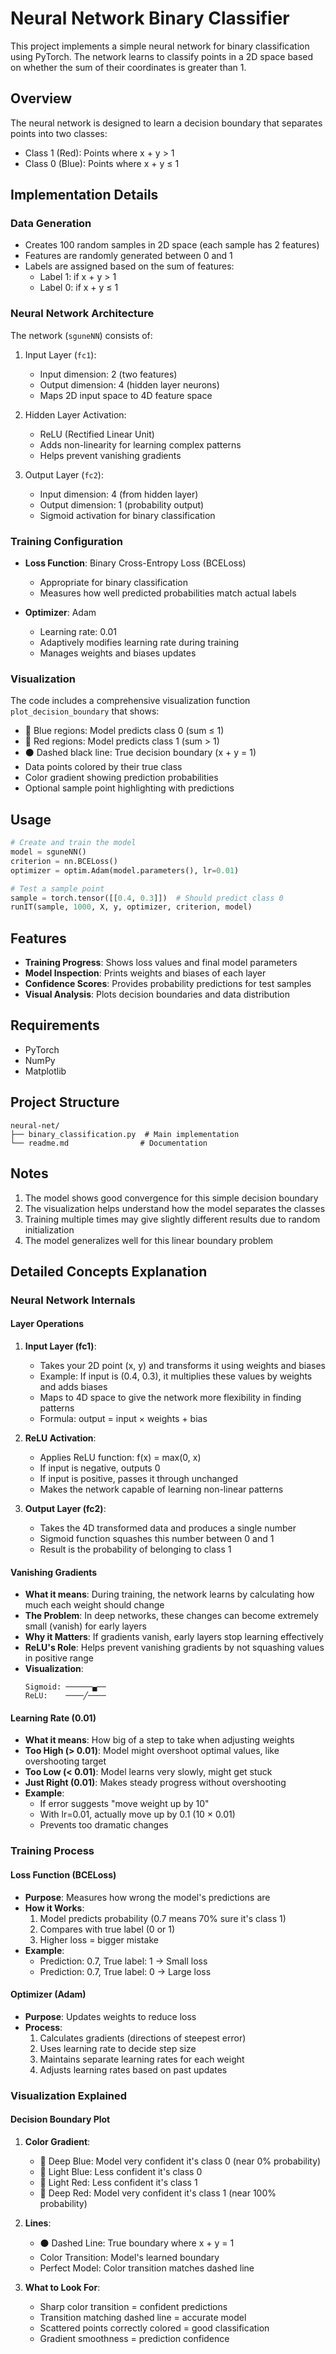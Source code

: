 # Neural Network Binary Classifier

This project implements a simple neural network for binary classification using PyTorch. The network learns to classify points in a 2D space based on whether the sum of their coordinates is greater than 1.

## Overview

The neural network is designed to learn a decision boundary that separates points into two classes:

- Class 1 (Red): Points where x + y > 1
- Class 0 (Blue): Points where x + y ≤ 1

## Implementation Details

### Data Generation

- Creates 100 random samples in 2D space (each sample has 2 features)
- Features are randomly generated between 0 and 1
- Labels are assigned based on the sum of features:
  - Label 1: if x + y > 1
  - Label 0: if x + y ≤ 1

### Neural Network Architecture

The network (`sguneNN`) consists of:

1. Input Layer (`fc1`):
   - Input dimension: 2 (two features)
   - Output dimension: 4 (hidden layer neurons)
   - Maps 2D input space to 4D feature space

2. Hidden Layer Activation:
   - ReLU (Rectified Linear Unit)
   - Adds non-linearity for learning complex patterns
   - Helps prevent vanishing gradients

3. Output Layer (`fc2`):
   - Input dimension: 4 (from hidden layer)
   - Output dimension: 1 (probability output)
   - Sigmoid activation for binary classification

### Training Configuration

- **Loss Function**: Binary Cross-Entropy Loss (BCELoss)
  - Appropriate for binary classification
  - Measures how well predicted probabilities match actual labels

- **Optimizer**: Adam
  - Learning rate: 0.01
  - Adaptively modifies learning rate during training
  - Manages weights and biases updates

### Visualization

The code includes a comprehensive visualization function `plot_decision_boundary` that shows:

- 🔵 Blue regions: Model predicts class 0 (sum ≤ 1)
- 🔴 Red regions: Model predicts class 1 (sum > 1)
- ⚫ Dashed black line: True decision boundary (x + y = 1)
- Data points colored by their true class
- Color gradient showing prediction probabilities
- Optional sample point highlighting with predictions

## Usage

```python
# Create and train the model
model = sguneNN()
criterion = nn.BCELoss()
optimizer = optim.Adam(model.parameters(), lr=0.01)

# Test a sample point
sample = torch.tensor([[0.4, 0.3]])  # Should predict class 0
runIT(sample, 1000, X, y, optimizer, criterion, model)
```

## Features

- **Training Progress**: Shows loss values and final model parameters
- **Model Inspection**: Prints weights and biases of each layer
- **Confidence Scores**: Provides probability predictions for test samples
- **Visual Analysis**: Plots decision boundaries and data distribution

## Requirements

- PyTorch
- NumPy
- Matplotlib

## Project Structure

```plaintext
neural-net/
├── binary_classification.py  # Main implementation
└── readme.md                # Documentation
```

## Notes

1. The model shows good convergence for this simple decision boundary
2. The visualization helps understand how the model separates the classes
3. Training multiple times may give slightly different results due to random initialization
4. The model generalizes well for this linear boundary problem

## Detailed Concepts Explanation

### Neural Network Internals

#### Layer Operations

1. **Input Layer (fc1)**:
   - Takes your 2D point (x, y) and transforms it using weights and biases
   - Example: If input is (0.4, 0.3), it multiplies these values by weights and adds biases
   - Maps to 4D space to give the network more flexibility in finding patterns
   - Formula: output = input × weights + bias

2. **ReLU Activation**:
   - Applies ReLU function: f(x) = max(0, x)
   - If input is negative, outputs 0
   - If input is positive, passes it through unchanged
   - Makes the network capable of learning non-linear patterns

3. **Output Layer (fc2)**:
   - Takes the 4D transformed data and produces a single number
   - Sigmoid function squashes this number between 0 and 1
   - Result is the probability of belonging to class 1

#### Vanishing Gradients

- **What it means**: During training, the network learns by calculating how much each weight should change
- **The Problem**: In deep networks, these changes can become extremely small (vanish) for early layers
- **Why it Matters**: If gradients vanish, early layers stop learning effectively
- **ReLU's Role**: Helps prevent vanishing gradients by not squashing values in positive range
- **Visualization**:
  ```
  Sigmoid: ──────▄──
  ReLU:    ────╱────
  ```

#### Learning Rate (0.01)
- **What it means**: How big of a step to take when adjusting weights
- **Too High (> 0.01)**: Model might overshoot optimal values, like overshooting target
- **Too Low (< 0.01)**: Model learns very slowly, might get stuck
- **Just Right (0.01)**: Makes steady progress without overshooting
- **Example**: 
  - If error suggests "move weight up by 10"
  - With lr=0.01, actually move up by 0.1 (10 × 0.01)
  - Prevents too dramatic changes

### Training Process

#### Loss Function (BCELoss)
- **Purpose**: Measures how wrong the model's predictions are
- **How it Works**:
  1. Model predicts probability (0.7 means 70% sure it's class 1)
  2. Compares with true label (0 or 1)
  3. Higher loss = bigger mistake
- **Example**:
  - Prediction: 0.7, True label: 1 → Small loss
  - Prediction: 0.7, True label: 0 → Large loss

#### Optimizer (Adam)
- **Purpose**: Updates weights to reduce loss
- **Process**:
  1. Calculates gradients (directions of steepest error)
  2. Uses learning rate to decide step size
  3. Maintains separate learning rates for each weight
  4. Adjusts learning rates based on past updates

### Visualization Explained

#### Decision Boundary Plot
1. **Color Gradient**:
   - 🔵 Deep Blue: Model very confident it's class 0 (near 0% probability)
   - 🔵 Light Blue: Less confident it's class 0
   - 🔴 Light Red: Less confident it's class 1
   - 🔴 Deep Red: Model very confident it's class 1 (near 100% probability)

2. **Lines**:
   - ⚫ Dashed Line: True boundary where x + y = 1
   - Color Transition: Model's learned boundary
   - Perfect Model: Color transition matches dashed line

3. **What to Look For**:
   - Sharp color transition = confident predictions
   - Transition matching dashed line = accurate model
   - Scattered points correctly colored = good classification
   - Gradient smoothness = prediction confidence